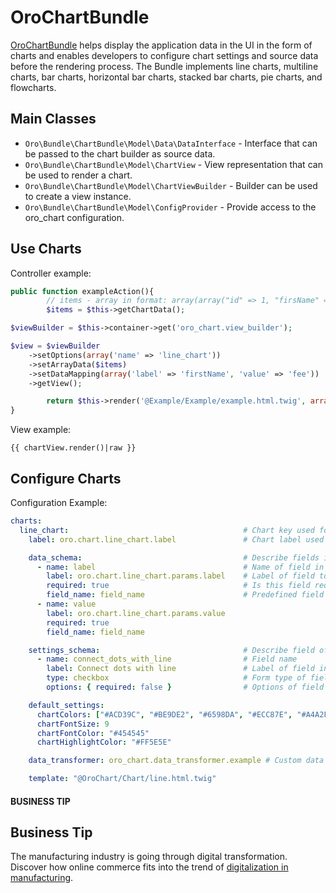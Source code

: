 <a id="bundle-docs-platform-chart-bundle"></a>

# OroChartBundle

<a href="https://github.com/oroinc/platform/tree/6.1/src/Oro/Bundle/ChartBundle" target="_blank">OroChartBundle</a> helps display the application data in the UI in the form of charts and enables developers to configure chart settings and source data before the rendering process. The Bundle implements line charts, multiline charts, bar charts, horizontal bar charts, stacked bar charts, pie charts, and flowcharts.

## Main Classes

* `Oro\Bundle\ChartBundle\Model\Data\DataInterface` - Interface that can be passed to the chart builder as source data.
* `Oro\Bundle\ChartBundle\Model\ChartView` - View representation that can be used to render a chart.
* `Oro\Bundle\ChartBundle\Model\ChartViewBuilder` - Builder can be used to create a view instance.
* `Oro\Bundle\ChartBundle\Model\ConfigProvider` - Provide access to the oro_chart configuration.

## Use Charts

Controller example:

```php
public function exampleAction(){
        // items - array in format: array(array("id" => 1, "firsName" => 'Alex', "fee" => 42), ...)
        $items = $this->getChartData();

$viewBuilder = $this->container->get('oro_chart.view_builder');

$view = $viewBuilder
    ->setOptions(array('name' => 'line_chart'))
    ->setArrayData($items)
    ->setDataMapping(array('label' => 'firstName', 'value' => 'fee'))
    ->getView();

        return $this->render('@Example/Example/example.html.twig', array('chartView' => $view));
}
```

View example:

```none
{{ chartView.render()|raw }}
```

## Configure Charts

Configuration Example:

```yaml
charts:
  line_chart:                                       # Chart key used for identify chart type (line_chart in example below)
    label: oro.chart.line_chart.label               # Chart label used for text representation of chart type

    data_schema:                                    # Describe fields in data array
      - name: label                                 # Name of field in data array
        label: oro.chart.line_chart.params.label    # Label of field to use in chart form
        required: true                              # Is this field required
        field_name: field_name                      # Predefined field name for non-abstract charts, optional
      - name: value
        label: oro.chart.line_chart.params.value
        required: true
        field_name: field_name

    settings_schema:                                # Describe field of chart settings form
      - name: connect_dots_with_line                # Field name
        label: Connect dots with line               # Label of field in form
        type: checkbox                              # Form type of field
        options: { required: false }                # Options of field form type

    default_settings:
      chartColors: ["#ACD39C", "#BE9DE2", "#6598DA", "#ECC87E", "#A4A2F6", "#6487BF", "#65BC87", "#8985C2", "#ECB574", "#84A377"]
      chartFontSize: 9
      chartFontColor: "#454545"
      chartHighlightColor: "#FF5E5E"

    data_transformer: oro_chart.data_transformer.example # Custom data transformer

    template: "@OroChart/Chart/line.html.twig"
```

#### BUSINESS TIP
## Business Tip

The manufacturing industry is going through digital transformation. Discover how online commerce fits into the trend of <a href="https://oroinc.com/b2b-ecommerce/blog/digital-transformation-in-manufacturing/" target="_blank">digitalization in manufacturing</a>.

<!-- Frontend -->
